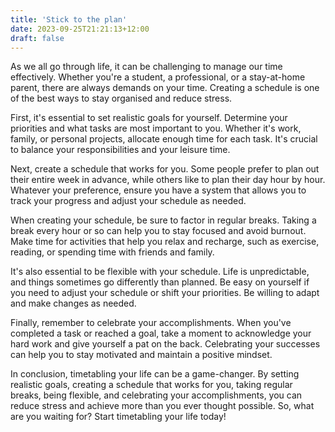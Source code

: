 ```yaml
---
title: 'Stick to the plan'
date: 2023-09-25T21:21:13+12:00
draft: false
---
```


As we all go through life, it can be challenging to manage our time effectively. Whether you're a student, a professional, or a stay-at-home parent, there are always demands on your time. Creating a schedule is one of the best ways to stay organised and reduce stress. 

First, it's essential to set realistic goals for yourself. Determine your priorities and what tasks are most important to you. Whether it's work, family, or personal projects, allocate enough time for each task. It's crucial to balance your responsibilities and your leisure time.

Next, create a schedule that works for you. Some people prefer to plan out their entire week in advance, while others like to plan their day hour by hour. Whatever your preference, ensure you have a system that allows you to track your progress and adjust your schedule as needed.

When creating your schedule, be sure to factor in regular breaks. Taking a break every hour or so can help you to stay focused and avoid burnout. Make time for activities that help you relax and recharge, such as exercise, reading, or spending time with friends and family.

It's also essential to be flexible with your schedule. Life is unpredictable, and things sometimes go differently than planned. Be easy on yourself if you need to adjust your schedule or shift your priorities. Be willing to adapt and make changes as needed.

Finally, remember to celebrate your accomplishments. When you've completed a task or reached a goal, take a moment to acknowledge your hard work and give yourself a pat on the back. Celebrating your successes can help you to stay motivated and maintain a positive mindset.

In conclusion, timetabling your life can be a game-changer. By setting realistic goals, creating a schedule that works for you, taking regular breaks, being flexible, and celebrating your accomplishments, you can reduce stress and achieve more than you ever thought possible. So, what are you waiting for? Start timetabling your life today! 
